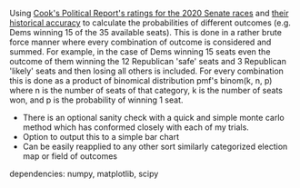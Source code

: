 Using [Cook's Political Report's ratings for the 2020 Senate races](https://cookpolitical.com/ratings/senate-race-ratings/) and [their historical accuracy](https://cookpolitical.com/accuracy) to calculate the probabilities of different outcomes (e.g. Dems winning 15 of the 35 available seats). This is done in a rather brute force manner where every combination of outcome is considered and summed. For example, in the case of Dems winning 15 seats even the outcome of them winning the 12 Republican 'safe' seats and 3 Republican 'likely' seats and then losing all others is included. For every combination this is done as a product of binomical distribution pmf's binom(k, n, p) where n is the number of seats of that category, k is the number of seats won, and p is the probability of winning 1 seat. 

* There is an optional sanity check with a quick and simple monte carlo method which has conformed closely with each of my trials.
* Option to output this to a simple bar chart
* Can be easily reapplied to any other sort similarly categorized election map or field of outcomes

dependencies: numpy, matplotlib, scipy